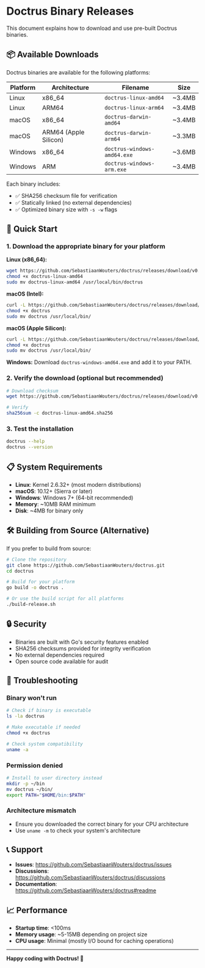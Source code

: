 # Doctrus Binary Releases

This document explains how to download and use pre-built Doctrus binaries.

## 📦 Available Downloads

Doctrus binaries are available for the following platforms:

| Platform | Architecture | Filename | Size |
|----------|-------------|----------|------|
| Linux | x86_64 | `doctrus-linux-amd64` | ~3.4MB |
| Linux | ARM64 | `doctrus-linux-arm64` | ~3.4MB |
| macOS | x86_64 | `doctrus-darwin-amd64` | ~3.4MB |
| macOS | ARM64 (Apple Silicon) | `doctrus-darwin-arm64` | ~3.3MB |
| Windows | x86_64 | `doctrus-windows-amd64.exe` | ~3.6MB |
| Windows | ARM | `doctrus-windows-arm.exe` | ~3.4MB |

Each binary includes:
- ✅ SHA256 checksum file for verification
- ✅ Statically linked (no external dependencies)
- ✅ Optimized binary size with `-s -w` flags

## 🚀 Quick Start

### 1. Download the appropriate binary for your platform

**Linux (x86_64):**
```bash
wget https://github.com/SebastiaanWouters/doctrus/releases/download/v0.1.0/doctrus-linux-amd64
chmod +x doctrus-linux-amd64
sudo mv doctrus-linux-amd64 /usr/local/bin/doctrus
```

**macOS (Intel):**
```bash
curl -L https://github.com/SebastiaanWouters/doctrus/releases/download/v0.1.0/doctrus-darwin-amd64 -o doctrus
chmod +x doctrus
sudo mv doctrus /usr/local/bin/
```

**macOS (Apple Silicon):**
```bash
curl -L https://github.com/SebastiaanWouters/doctrus/releases/download/v0.1.0/doctrus-darwin-arm64 -o doctrus
chmod +x doctrus
sudo mv doctrus /usr/local/bin/
```

**Windows:**
Download `doctrus-windows-amd64.exe` and add it to your PATH.

### 2. Verify the download (optional but recommended)

```bash
# Download checksum
wget https://github.com/SebastiaanWouters/doctrus/releases/download/v0.1.0/doctrus-linux-amd64.sha256

# Verify
sha256sum -c doctrus-linux-amd64.sha256
```

### 3. Test the installation

```bash
doctrus --help
doctrus --version
```

## 📋 System Requirements

- **Linux**: Kernel 2.6.32+ (most modern distributions)
- **macOS**: 10.12+ (Sierra or later)
- **Windows**: Windows 7+ (64-bit recommended)
- **Memory**: ~10MB RAM minimum
- **Disk**: ~4MB for binary only

## 🛠️ Building from Source (Alternative)

If you prefer to build from source:

```bash
# Clone the repository
git clone https://github.com/SebastiaanWouters/doctrus.git
cd doctrus

# Build for your platform
go build -o doctrus .

# Or use the build script for all platforms
./build-release.sh
```

## 🔒 Security

- Binaries are built with Go's security features enabled
- SHA256 checksums provided for integrity verification
- No external dependencies required
- Open source code available for audit

## 🐛 Troubleshooting

### Binary won't run
```bash
# Check if binary is executable
ls -la doctrus

# Make executable if needed
chmod +x doctrus

# Check system compatibility
uname -a
```

### Permission denied
```bash
# Install to user directory instead
mkdir -p ~/bin
mv doctrus ~/bin/
export PATH="$HOME/bin:$PATH"
```

### Architecture mismatch
- Ensure you downloaded the correct binary for your CPU architecture
- Use `uname -m` to check your system's architecture

## 📞 Support

- **Issues**: https://github.com/SebastiaanWouters/doctrus/issues
- **Discussions**: https://github.com/SebastiaanWouters/doctrus/discussions
- **Documentation**: https://github.com/SebastiaanWouters/doctrus#readme

## 📈 Performance

- **Startup time**: <100ms
- **Memory usage**: ~5-15MB depending on project size
- **CPU usage**: Minimal (mostly I/O bound for caching operations)

---

**Happy coding with Doctrus! 🎉**
